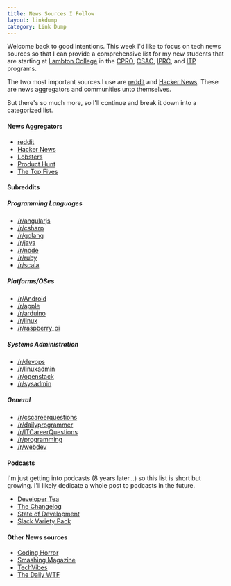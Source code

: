 ```yaml
---
title: News Sources I Follow
layout: linkdump
category: Link Dump
---
```

Welcome back to good intentions. This week I'd like to focus on tech news sources
so that I can provide a comprehensive list for my new students that are starting
at [Lambton College](http://www.lambtoncollege.ca) in the [CPRO](http://www.lambtoncollege.ca/CPRO),
[CSAC](http://www.lambtoncollege.ca/CSAC), [IPRC](http://www.lambtoncollege.ca/IPRC),
and [ITP](http://www.lambtoncollege.ca/ITPP) programs.

The two most important sources I use are [reddit](https://www.reddit.com) and
[Hacker News](https://news.ycombinator.com). These are news aggregators and
communities unto themselves.

But there's so much more, so I'll continue and break it down into a categorized list.
<!--more-->

#### News Aggregators

* [reddit](https://www.reddit.com)
* [Hacker News](https://news.ycombinator.com)
* [Lobsters](https://lobste.rs/)
* [Product Hunt](https://www.producthunt.com/)
* [The Top Fives](http://thetopfives.net/)

#### Subreddits

##### Programming Languages
* [/r/angularjs](https://www.reddit.com/r/angularjs)
* [/r/csharp](https://www.reddit.com/r/csharp)
* [/r/golang](https://www.reddit.com/r/golang)
* [/r/java](https://www.reddit.com/r/java)
* [/r/node](https://www.reddit.com/r/node)
* [/r/ruby](https://www.reddit.com/r/ruby)
* [/r/scala](https://www.reddit.com/r/scala)

##### Platforms/OSes
* [/r/Android](https://www.reddit.com/r/android)
* [/r/apple](https://www.reddit.com/r/apple)
* [/r/arduino](https://www.reddit.com/r/arduino)
* [/r/linux](https://www.reddit.com/r/linux)
* [/r/raspberry_pi](https://www.reddit.com/r/raspberry_pi)

##### Systems Administration

* [/r/devops](https://www.reddit.com/r/devops)
* [/r/linuxadmin](https://www.reddit.com/r/linuxadmin)
* [/r/openstack](https://www.reddit.com/r/openstack)
* [/r/sysadmin](https://www.reddit.com/r/sysadmin)

##### General

* [/r/cscareerquestions](https://www.reddit.com/r/cscareerquestions)
* [/r/dailyprogrammer](https://www.reddit.com/r/dailyprogrammer)
* [/r/ITCareerQuestions](https://www.reddit.com/r/ITCareerQuestions)
* [/r/programming](https://www.reddit.com/r/programming)
* [/r/webdev](https://www.reddit.com/r/webdev)

#### Podcasts

I'm just getting into podcasts (8 years later...) so this list is short but
growing. I'll likely dedicate a whole post to podcasts in the future.

* [Developer Tea](https://spec.fm/podcasts/developer-tea)
* [The Changelog](https://changelog.com/podcast/)
* [State of Development](http://www.stateofdevelopmentpodcast.com/)
* [Slack Variety Pack](https://slack.com/varietypack)

#### Other News sources

* [Coding Horror](https://blog.codinghorror.com/)
* [Smashing Magazine](https://www.smashingmagazine.com/)
* [TechVibes](https://www.techvibes.com/)
* [The Daily WTF](http://thedailywtf.com/)
